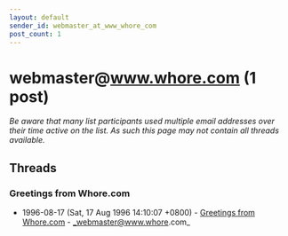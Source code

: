 ```yaml
---
layout: default
sender_id: webmaster_at_www_whore_com
post_count: 1
---
```


# webmaster<span>@</span>www.whore.com (1 post)

_Be aware that many list participants used multiple email addresses over their time active on the list. As such this page may not contain all threads available._

## Threads

### Greetings from Whore.com
+ 1996-08-17 (Sat, 17 Aug 1996 14:10:07 +0800) - [Greetings from Whore.com](/archive/1996/08/736f5665441b4bcfbe83420762a755e1e6644d13f46377a0dc0901d3f99db641) - _webmaster@www.whore.com_


